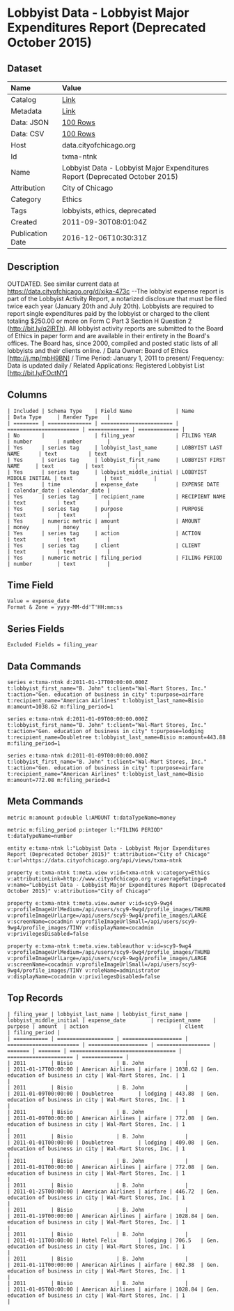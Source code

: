 # Lobbyist Data - Lobbyist Major Expenditures Report (Deprecated October 2015)

## Dataset

| Name | Value |
| :--- | :---- |
| Catalog | [Link](https://catalog.data.gov/dataset/lobbyist-data-lobbyist-major-expenditures-report-d52f9) |
| Metadata | [Link](https://data.cityofchicago.org/api/views/txma-ntnk) |
| Data: JSON | [100 Rows](https://data.cityofchicago.org/api/views/txma-ntnk/rows.json?max_rows=100) |
| Data: CSV | [100 Rows](https://data.cityofchicago.org/api/views/txma-ntnk/rows.csv?max_rows=100) |
| Host | data.cityofchicago.org |
| Id | txma-ntnk |
| Name | Lobbyist Data - Lobbyist Major Expenditures Report (Deprecated October 2015) |
| Attribution | City of Chicago |
| Category | Ethics |
| Tags | lobbyists, ethics, deprecated |
| Created | 2011-09-30T08:01:04Z |
| Publication Date | 2016-12-06T10:30:31Z |

## Description

OUTDATED. See similar current data at https://data.cityofchicago.org/d/xika-473c --The lobbyist expense report is part of the Lobbyist Activity Report, a notarized disclosure that must be filed twice each year (January 20th and July 20th). Lobbyists are required to report single expenditures paid by the lobbyist or charged to the client totaling $250.00 or more on Form C Part 3 Section H Question 2 (http://bit.ly/q2lRTh). All lobbyist activity reports are submitted to the Board of Ethics in paper form and are available in their entirety in the Board's offices. The Board has, since 2000, compiled and posted static lists of all lobbyists and their clients online. / Data Owner: Board of Ethics [http://j.mp/mbH9BN] / Time Period: January 1, 2011 to present/ Frequency: Data is updated daily / Related Applications: Registered Lobbyist List [http://bit.ly/FOctNY]

## Columns

```ls
| Included | Schema Type    | Field Name              | Name                    | Data Type     | Render Type   |
| ======== | ============== | ======================= | ======================= | ============= | ============= |
| No       |                | filing_year             | FILING YEAR             | number        | number        |
| Yes      | series tag     | lobbyist_last_name      | LOBBYIST LAST NAME      | text          | text          |
| Yes      | series tag     | lobbyist_first_name     | LOBBYIST FIRST NAME     | text          | text          |
| Yes      | series tag     | lobbyist_middle_initial | LOBBYIST MIDDLE INITIAL | text          | text          |
| Yes      | time           | expense_date            | EXPENSE DATE            | calendar_date | calendar_date |
| Yes      | series tag     | recipient_name          | RECIPIENT NAME          | text          | text          |
| Yes      | series tag     | purpose                 | PURPOSE                 | text          | text          |
| Yes      | numeric metric | amount                  | AMOUNT                  | money         | money         |
| Yes      | series tag     | action                  | ACTION                  | text          | text          |
| Yes      | series tag     | client                  | CLIENT                  | text          | text          |
| Yes      | numeric metric | filing_period           | FILING PERIOD           | number        | text          |
```

## Time Field

```ls
Value = expense_date
Format & Zone = yyyy-MM-dd'T'HH:mm:ss
```

## Series Fields

```ls
Excluded Fields = filing_year
```

## Data Commands

```ls
series e:txma-ntnk d:2011-01-17T00:00:00.000Z t:lobbyist_first_name="B. John" t:client="Wal-Mart Stores, Inc." t:action="Gen. education of business in city" t:purpose=airfare t:recipient_name="American Airlines" t:lobbyist_last_name=Bisio m:amount=1038.62 m:filing_period=1

series e:txma-ntnk d:2011-01-09T00:00:00.000Z t:lobbyist_first_name="B. John" t:client="Wal-Mart Stores, Inc." t:action="Gen. education of business in city" t:purpose=lodging t:recipient_name=Doubletree t:lobbyist_last_name=Bisio m:amount=443.88 m:filing_period=1

series e:txma-ntnk d:2011-01-09T00:00:00.000Z t:lobbyist_first_name="B. John" t:client="Wal-Mart Stores, Inc." t:action="Gen. education of business in city" t:purpose=airfare t:recipient_name="American Airlines" t:lobbyist_last_name=Bisio m:amount=772.08 m:filing_period=1
```

## Meta Commands

```ls
metric m:amount p:double l:AMOUNT t:dataTypeName=money

metric m:filing_period p:integer l:"FILING PERIOD" t:dataTypeName=number

entity e:txma-ntnk l:"Lobbyist Data - Lobbyist Major Expenditures Report (Deprecated October 2015)" t:attribution="City of Chicago" t:url=https://data.cityofchicago.org/api/views/txma-ntnk

property e:txma-ntnk t:meta.view v:id=txma-ntnk v:category=Ethics v:attributionLink=http://www.cityofchicago.org v:averageRating=0 v:name="Lobbyist Data - Lobbyist Major Expenditures Report (Deprecated October 2015)" v:attribution="City of Chicago"

property e:txma-ntnk t:meta.view.owner v:id=scy9-9wg4 v:profileImageUrlMedium=/api/users/scy9-9wg4/profile_images/THUMB v:profileImageUrlLarge=/api/users/scy9-9wg4/profile_images/LARGE v:screenName=cocadmin v:profileImageUrlSmall=/api/users/scy9-9wg4/profile_images/TINY v:displayName=cocadmin v:privilegesDisabled=false

property e:txma-ntnk t:meta.view.tableauthor v:id=scy9-9wg4 v:profileImageUrlMedium=/api/users/scy9-9wg4/profile_images/THUMB v:profileImageUrlLarge=/api/users/scy9-9wg4/profile_images/LARGE v:screenName=cocadmin v:profileImageUrlSmall=/api/users/scy9-9wg4/profile_images/TINY v:roleName=administrator v:displayName=cocadmin v:privilegesDisabled=false
```

## Top Records

```ls
| filing_year | lobbyist_last_name | lobbyist_first_name | lobbyist_middle_initial | expense_date        | recipient_name    | purpose | amount  | action                             | client                | filing_period | 
| =========== | ================== | =================== | ======================= | =================== | ================= | ======= | ======= | ================================== | ===================== | ============= | 
| 2011        | Bisio              | B. John             |                         | 2011-01-17T00:00:00 | American Airlines | airfare | 1038.62 | Gen. education of business in city | Wal-Mart Stores, Inc. | 1             | 
| 2011        | Bisio              | B. John             |                         | 2011-01-09T00:00:00 | Doubletree        | lodging | 443.88  | Gen. education of business in city | Wal-Mart Stores, Inc. | 1             | 
| 2011        | Bisio              | B. John             |                         | 2011-01-09T00:00:00 | American Airlines | airfare | 772.08  | Gen. education of business in city | Wal-Mart Stores, Inc. | 1             | 
| 2011        | Bisio              | B. John             |                         | 2011-01-01T00:00:00 | Doubletree        | lodging | 409.08  | Gen. education of business in city | Wal-Mart Stores, Inc. | 1             | 
| 2011        | Bisio              | B. John             |                         | 2011-01-01T00:00:00 | American Airlines | airfare | 772.08  | Gen. education of business in city | Wal-Mart Stores, Inc. | 1             | 
| 2011        | Bisio              | B. John             |                         | 2011-01-25T00:00:00 | American Airlines | airfare | 446.72  | Gen. education of business in city | Wal-Mart Stores, Inc. | 1             | 
| 2011        | Bisio              | B. John             |                         | 2011-01-19T00:00:00 | American Airlines | airfare | 1028.84 | Gen. education of business in city | Wal-Mart Stores, Inc. | 1             | 
| 2011        | Bisio              | B. John             |                         | 2011-01-11T00:00:00 | Hotel Felix       | lodging | 706.5   | Gen. education of business in city | Wal-Mart Stores, Inc. | 1             | 
| 2011        | Bisio              | B. John             |                         | 2011-01-11T00:00:00 | American Airlines | airfare | 602.38  | Gen. education of business in city | Wal-Mart Stores, Inc. | 1             | 
| 2011        | Bisio              | B. John             |                         | 2011-01-05T00:00:00 | American Airlines | airfare | 1028.84 | Gen. education of business in city | Wal-Mart Stores, Inc. | 1             | 
```